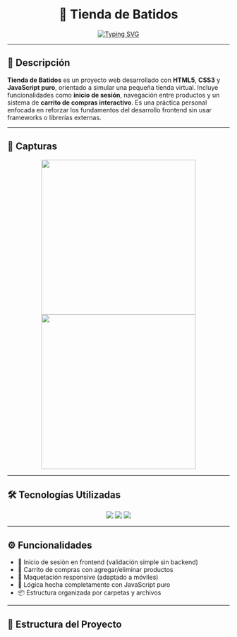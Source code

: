 <h1 align="center">🧃 Tienda de Batidos</h1>
<p align="center">
  <a href="https://github.com/Codemikey21/tienda-batidos">
    <img src="https://readme-typing-svg.herokuapp.com?font=Fira+Code&size=24&pause=1000&color=2FC14F&center=true&vCenter=true&width=500&lines=Proyecto+Web+Frontend+con+HTML%2C+CSS+y+JS;Tienda+online+de+batidos+100%25+interactiva;Diseño+responsive+y+l%C3%B3gica+en+JavaScript+vanilla" alt="Typing SVG" />
  </a>
</p>

---

## 📝 Descripción

**Tienda de Batidos** es un proyecto web desarrollado con **HTML5**, **CSS3** y **JavaScript puro**, orientado a simular una pequeña tienda virtual. Incluye funcionalidades como **inicio de sesión**, navegación entre productos y un sistema de **carrito de compras interactivo**. Es una práctica personal enfocada en reforzar los fundamentos del desarrollo frontend sin usar frameworks o librerías externas.

---

## 📸 Capturas

<p align="center">
  <img src="https://raw.githubusercontent.com/Codemikey21/tienda-batidos/main/screenshots/inicio.png" width="350"/>
  <img src="https://raw.githubusercontent.com/Codemikey21/tienda-batidos/main/screenshots/carrito.png" width="350"/>
</p>

---

## 🛠️ Tecnologías Utilizadas

<p align="center">
  <img src="https://img.shields.io/badge/HTML5-E34F26?style=for-the-badge&logo=html5&logoColor=white"/>
  <img src="https://img.shields.io/badge/CSS3-1572B6?style=for-the-badge&logo=css3&logoColor=white"/>
  <img src="https://img.shields.io/badge/JavaScript-F7DF1E?style=for-the-badge&logo=javascript&logoColor=black"/>
</p>

---

## ⚙️ Funcionalidades

- 🔐 Inicio de sesión en frontend (validación simple sin backend)
- 🛒 Carrito de compras con agregar/eliminar productos
- 🎨 Maquetación responsive (adaptado a móviles)
- 🧠 Lógica hecha completamente con JavaScript puro
- 📦 Estructura organizada por carpetas y archivos

---

## 📂 Estructura del Proyecto

